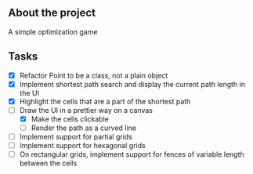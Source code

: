 ## About the project

A simple optimization game

## Tasks

* [x] Refactor Point to be a class, not a plain object
* [x] Implement shortest path search and display the current path length in the UI
* [x] Highlight the cells that are a part of the shortest path
* [ ] Draw the UI in a prettier way on a canvas
  * [x] Make the cells clickable
  * [ ] Render the path as a curved line
* [ ] Implement support for partial grids
* [ ] Implement support for hexagonal grids
* [ ] On rectangular grids, implement support for fences of variable length between the cells
